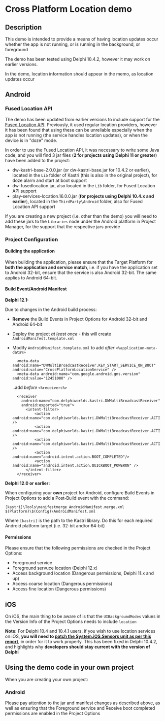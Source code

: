 # Cross Platform Location demo

## Description

This demo is intended to provide a means of having location updates occur whether the app is not running, or is running in the background, or foreground

The demo has been tested using Delphi 10.4.2, however it may work on earlier versions.

In the demo, location information should appear in the memo, as location updates occur

## Android 

### Fused Location API

The demo has been updated from earlier versions to include support for the [Fused Location API](https://developers.google.com/location-context/fused-location-provider). Previously, it used regular location providers, however it has been found that using these can be unreliable especially when the app is not running (the service handles location updates), or when the device is in "doze" mode.

In order to use the Fused Location API, it was necessary to write some Java code, and you will find 3 jar files (**2 for projects using Delphi 11 or greater**) have been added to the project:

* dw-kastri-base-2.0.0.jar (or dw-kastri-base.jar for 10.4.2 or earlier), located in the `Lib` folder of Kastri (this is also in the original project), for doze alarm and start at boot support
* dw-fusedlocation.jar, also located in the `Lib` folder, for Fused Location API support
* play-services-location.16.0.0.jar (**for projects using Delphi 10.4.x and earlier**), located in the `ThirdParty\Android` folder, also for Fused Location API support 

If you are creating a new project (i.e. other than the demo) you will need to add these jars to the `Libraries` node under the Android platform in Project Manager, for the support that the respective jars provide

### Project Configuration

#### Building the application

When building the application, please ensure that the Target Platform for **both the application and service match**, i.e. if you have the application set to Android 32-bit, ensure that the service is also Android 32-bit. The same applies to Android 64-bit.

#### Build Event/Android Manifest

**Delphi 12.1:**

Due to changes in the Android build process:

* **Remove** the Build Events in Project Options for Android 32-bit and Android 64-bit 
* Deploy the project *at least once* - this will create `AndroidManifest.template.xml`
* Modify `AndroidManifest.template.xml` to add *after* `<%application-meta-data%>`

  ```
    <meta-data android:name="DWMultiBroadcastReceiver.KEY_START_SERVICE_ON_BOOT" android:value="CrossPlatformLocationService" />
    <meta-data android:name="com.google.android.gms.version" android:value="12451000" />
  ```
  ..add *before* `<%receivers%>`
  ```
    <receiver
      android:name="com.delphiworlds.kastri.DWMultiBroadcastReceiver"
      android:exported="true">
        <intent-filter>
            <action android:name="com.delphiworlds.kastri.DWMultiBroadcastReceiver.ACTION_ALARM_TIMER" />
            <action android:name="com.delphiworlds.kastri.DWMultiBroadcastReceiver.ACTION_SERVICE_ALARM" />
            <action android:name="com.delphiworlds.kastri.DWMultiBroadcastReceiver.ACTION_SERVICE_RESTART" />
            <action android:name="android.intent.action.BOOT_COMPLETED"/>
            <action android:name="android.intent.action.QUICKBOOT_POWERON" />
        </intent-filter>
    </receiver>
  ```

**Delphi 12.0 or earlier:**

When configuring your **own** project for Android, configure Build Events in Project Options to add a Post-Build event with the command:  

```
[kastri]\Tools\manifestmerge AndroidManifest.merge.xml $(Platform)\$(Config)\AndroidManifest.xml
```  
Where `[kastri]` is the path to the Kastri library. Do this for each required Android platform target (i.e. 32-bit and/or 64-bit)

#### Permissions

Please ensure that the following permissions are checked in the Project Options:

* Foreground service
* Foreground servuce location (Delphi 12.x)
* Access background location (Dangerous permissions, Delphi 11.x and up)
* Access coarse location (Dangerous permissions)
* Access fine location (Dangerous permissions)

## iOS

On iOS, the main thing to be aware of is that the `UIBackgroundModes` values in the Version Info of the Project Options needs to include `location`
  
**Note:** For Delphi 10.4 and 10.4.1 users, if you wish to use location services on iOS, **you will need to [patch the System.iOS.Sensors unit as per this report](https://quality.embarcadero.com/browse/RSP-29859?focusedCommentId=85109&page=com.atlassian.jira.plugin.system.issuetabpanels:comment-tabpanel#comment-85109)**, in order for it to work properly. This has been fixed in Delphi 10.4.2, and highlights why **developers should stay current with the version of Delphi**

## Using the demo code in your own project

When you are creating your own project:

### Android

Please pay attention to the jar and manifest changes as described above, as well as ensuring that the Foreground service and Receive boot completed permissions are enabled in the Project Options